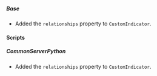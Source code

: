 ##### Base
- Added the `relationships` property to `CustomIndicator`.

#### Scripts
##### CommonServerPython
- Added the `relationships` property to `CustomIndicator`.
